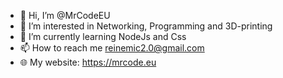 - 👋 Hi, I’m @MrCodeEU
- 👀 I’m interested in Networking, Programming and 3D-printing
- 🌱 I’m currently learning NodeJs and Css
- 📫 How to reach me reinemic2.0@gmail.com
- 🌐 My website: https://mrcode.eu

<!---
MrCodeEU/MrCodeEU is a ✨ special ✨ repository because its `README.md` (this file) appears on your GitHub profile.
You can click the Preview link to take a look at your changes.
--->
